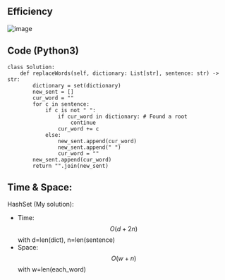 ## Efficiency
![image](https://github.com/KCP17/LeetCode-Solutions/assets/148914885/04e4e5f3-05d6-48ec-a043-e0c881fff642)

## Code (Python3)
```python3 []
class Solution:
    def replaceWords(self, dictionary: List[str], sentence: str) -> str:
        dictionary = set(dictionary)
        new_sent = []
        cur_word = ""
        for c in sentence:
            if c is not " ":
                if cur_word in dictionary: # Found a root
                    continue
                cur_word += c
            else:
                new_sent.append(cur_word)
                new_sent.append(" ")
                cur_word = ""
        new_sent.append(cur_word)
        return "".join(new_sent)
```
## Time & Space:
HashSet (My solution):
- Time: $$O(d + 2n)$$ with d=len(dict), n=len(sentence)
- Space: $$O(w + n)$$ with w=len(each_word)
